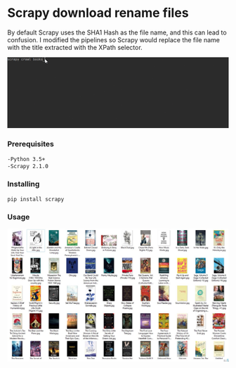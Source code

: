 # Scrapy download rename files

By default Scrapy uses the SHA1 Hash as the file name, and this can lead to confusion. I modified the pipelines so Scrapy would replace the file name with the title extracted with the XPath selector.

![](media/scrapy-crawl.gif)

### Prerequisites

```
-Python 3.5+
-Scrapy 2.1.0
```

### Installing
```
pip install scrapy
```

### Usage
![](media/downloaded_pics.JPG)
